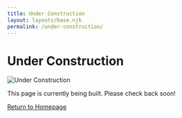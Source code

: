```yaml
---
title: Under Construction
layout: layouts/base.njk
permalink: /under-construction/
---
```


<div class="construction-container">
  <h1>Under Construction</h1>
  
  <div class="construction-image">
    <img src="/assets/img/hedgehog_working.png" alt="Under Construction" />
  </div>
  
  <p>This page is currently being built. Please check back soon!</p>
  
  <a href="/" class="btn-return">Return to Homepage</a>
</div>